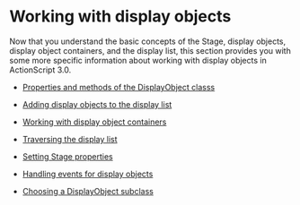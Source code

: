 # Working with display objects

<div>

Now that you understand the basic concepts of the Stage, display objects,
display object containers, and the display list, this section provides you with
some more specific information about working with display objects in
ActionScript 3.0.

</div>

- [Properties and methods of the DisplayObject classs](./properties-and-methods-of-the-displayobject-class.md)

- [Adding display objects to the display list](./adding-display-objects-to-the-display-list.md)

- [Working with display object containers](./working-with-display-object-containers.md)

- [Traversing the display list](./traversing-the-display-list.md)

- [Setting Stage properties](./setting-stage-properties.md)

- [Handling events for display objects](./handling-events-for-display-objects.md)

- [Choosing a DisplayObject subclass](./choosing-a-display-object-subclass.md)
